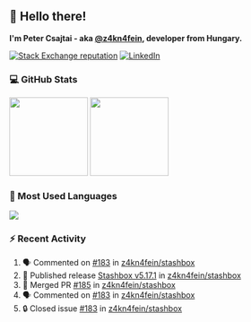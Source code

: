 ## 👋 Hello there!

**I'm Peter Csajtai - aka [@z4kn4fein](https://github.com/z4kn4fein), developer from Hungary.**

[![Stack Exchange reputation](https://img.shields.io/stackexchange/stackoverflow/r/8700582?color=orange&label=reputation&logo=stackoverflow&style=for-the-badge)](https://stackoverflow.com/users/8700582)
[![LinkedIn](https://img.shields.io/badge/linkedin-%230077B5.svg?style=for-the-badge&logo=linkedin&logoColor=white)](https://www.linkedin.com/in/csajtai-p%C3%A9ter-45395341/)

### 💻 GitHub Stats

<div>
  <img height="140px" src="https://github-readme-stats-pcsajtai.vercel.app/api?username=z4kn4fein&show_icons=true&hide_border=true&count_private=true&custom_title=Stats&theme=dracula&line_height=24&hide_title=true">
  <img height="140px" src="https://streak-stats.demolab.com?user=z4kn4fein&theme=dracula&hide_border=true">
  
</div>

### :toolbox: Most Used Languages

<img src="https://github-readme-stats-pcsajtai.vercel.app/api/top-langs/?username=z4kn4fein&theme=dracula&hide_border=true&layout=compact&langs_count=8&hide_title=true">

### :zap: Recent Activity

<!--START_SECTION:activity-->
1. 🗣 Commented on [#183](https://github.com/z4kn4fein/stashbox/issues/183#issuecomment-2665388397) in [z4kn4fein/stashbox](https://github.com/z4kn4fein/stashbox)
2. 🚀 Published release [Stashbox v5.17.1](https://github.com/z4kn4fein/stashbox/releases/tag/5.17.1) in [z4kn4fein/stashbox](https://github.com/z4kn4fein/stashbox)
3. 🎉 Merged PR [#185](https://github.com/z4kn4fein/stashbox/pull/185) in [z4kn4fein/stashbox](https://github.com/z4kn4fein/stashbox)
4. 🗣 Commented on [#183](https://github.com/z4kn4fein/stashbox/issues/183#issuecomment-2665124388) in [z4kn4fein/stashbox](https://github.com/z4kn4fein/stashbox)
5. 🔒 Closed issue [#183](https://github.com/z4kn4fein/stashbox/issues/183) in [z4kn4fein/stashbox](https://github.com/z4kn4fein/stashbox)
<!--END_SECTION:activity-->
